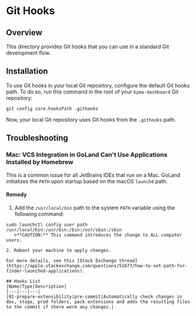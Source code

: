 # Git Hooks

## Overview

This directory provides Git hooks that you can use in a standard Git development flow.

## Installation

To use Git hooks in your local Git repository, configure the default Git hooks path.
To do so, run this command in the root of your `kyma-dashboard` Git repository:
```shell
git config core.hooksPath .githooks
```
Now, your local Git repository uses Git hooks from the `.githooks` path.

## Troubleshooting

### Mac: VCS Integration in GoLand Can't Use Applications Installed by Homebrew

This is a common issue for all JetBrains IDEs that run on a Mac.
GoLand initializes the `PATH` upon startup based on the macOS `launchd` path.
<!-- markdown-link-check-disable-next-line -->
#### Remedy

1. Add the `/usr/local/bin` path to the system `PATH` variable using the following command:
```shell
sudo launchctl config user path /usr/local/bin:/usr/bin:/bin:/usr/sbin:/sbin
   >**CAUTION:** This command introduces the change to ALL computer users.

2. Reboot your machine to apply changes.

For more details, see this [Stack Exchange thread](https://apple.stackexchange.com/questions/51677/how-to-set-path-for-finder-launched-applications).

## Hooks List
|Name|Type|Description|
|---|---|---|
|01-prepare-extensibility|pre-commit|Automatically check changes in dev, stage, prod folders, pack extensions and adds the resulting files to the commit if there were any changes.| 
